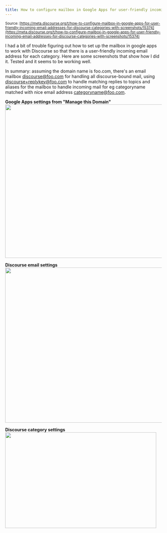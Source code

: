 ```yaml
---
title: How to configure mailbox in Google Apps for user-friendly incoming email addresses for discourse categories (with screenshots)
---
```


<small class="documentation-source">Source: [https://meta.discourse.org/t/how-to-configure-mailbox-in-google-apps-for-user-friendly-incoming-email-addresses-for-discourse-categories-with-screenshots/15374](https://meta.discourse.org/t/how-to-configure-mailbox-in-google-apps-for-user-friendly-incoming-email-addresses-for-discourse-categories-with-screenshots/15374)</small>

I had a bit of trouble figuring out how to set up the mailbox in google apps to work with Discourse so that there is a user-friendly incoming email address for each category. Here are some screenshots that show how I did it. Tested and it seems to be working well. 

In summary: assuming the domain name is foo.com, there's an email mailbox discourse@foo.com for handling all discourse-bound mail, using discourse+replykey@foo.com to handle matching replies to topics and aliases for the mailbox to handle incoming mail for eg categoryname matched with nice email address categoryname@foo.com.  

**Google Apps settings from "Manage this Domain"** 
<img src="//discourse-meta.s3-us-west-1.amazonaws.com/original/2X/2/204affa03adebffffad327e24cdcd04827b77d25.png" width="690" height="495"> 

**Discourse email settings**
<img src="//discourse-meta.s3-us-west-1.amazonaws.com/original/2X/8/844fad9e0dd9c53b22b2d828afeed66da833a67f.png" width="548" height="500"> 

**Discourse category settings**
<img src="//discourse-meta.s3-us-west-1.amazonaws.com/original/2X/1/15482a1f051a4b4a32c8a17ec2c7d75451cd03a4.png" width="486" height="309"> 
